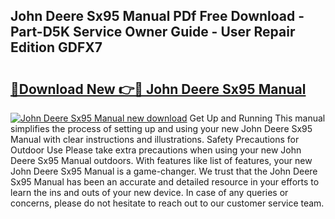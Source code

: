 ## John Deere Sx95 Manual PDf Free Download - Part-D5K Service Owner Guide - User Repair Edition GDFX7

# <h2><a href="http://bc89933.oget.top/?id=John+Deere+Sx95+Manual">🔗Download New 👉🔴 John Deere Sx95 Manual</a></h2>

[![John Deere Sx95 Manual new download](https://i.imgur.com/5g1atiW.png)](http://bc89933.oget.top/?id=John+Deere+Sx95+Manual)
Get Up and Running This manual simplifies the process of setting up and using your new John Deere Sx95 Manual with clear instructions and illustrations. Safety Precautions for Outdoor Use Please take extra precautions when using your new John Deere Sx95 Manual outdoors. With features like list of features, your new John Deere Sx95 Manual is a game-changer. We trust that the John Deere Sx95 Manual has been an accurate and detailed resource in your efforts to learn the ins and outs of your new device. In case of any queries or concerns, please do not hesitate to reach out to our customer service team.
